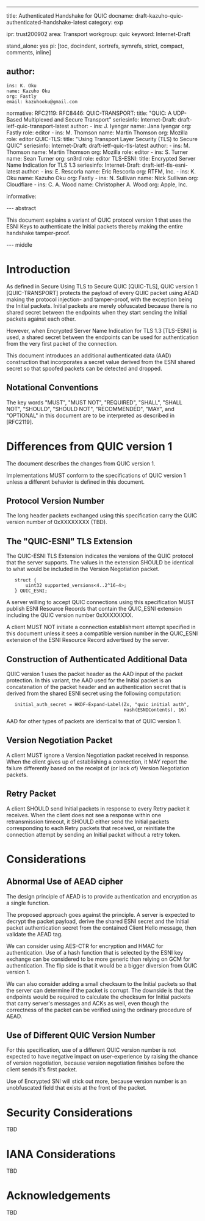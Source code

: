 ---
title: Authenticated Handshake for QUIC
docname: draft-kazuho-quic-authenticated-handshake-latest
category: exp

ipr: trust200902
area: Transport
workgroup: quic
keyword: Internet-Draft

stand_alone: yes
pi: [toc, docindent, sortrefs, symrefs, strict, compact, comments, inline]

author:
  -
    ins: K. Oku
    name: Kazuho Oku
    org: Fastly
    email: kazuhooku@gmail.com

normative:
  RFC2119:
  RFC8446:
  QUIC-TRANSPORT:
    title: "QUIC: A UDP-Based Multiplexed and Secure Transport"
    seriesinfo:
      Internet-Draft: draft-ietf-quic-transport-latest
    author:
      -
        ins: J. Iyengar
        name: Jana Iyengar
        org: Fastly
        role: editor
      -
        ins: M. Thomson
        name: Martin Thomson
        org: Mozilla
        role: editor
  QUIC-TLS:
    title: "Using Transport Layer Security (TLS) to Secure QUIC"
    seriesinfo:
      Internet-Draft: draft-ietf-quic-tls-latest
    author:
      -
        ins: M. Thomson
        name: Martin Thomson
        org: Mozilla
        role: editor
      -
        ins: S. Turner
        name: Sean Turner
        org: sn3rd
        role: editor
  TLS-ESNI:
    title: Encrypted Server Name Indication for TLS 1.3
    seriesinfo:
      Internet-Draft: draft-ietf-tls-esni-latest
    author:
      -
        ins: E. Rescorla
        name: Eric Rescorla
        org: RTFM, Inc.
      -
        ins: K. Oku
        name: Kazuho Oku
        org: Fastly
      -
        ins: N. Sullivan
        name: Nick Sullivan
        org: Cloudflare
      -
        ins: C. A. Wood
        name: Christopher A. Wood
        org: Apple, Inc.

informative:

--- abstract

This document explains a variant of QUIC protocol version 1 that uses the ESNI
Keys to authenticate the Initial packets thereby making the entire handshake
tamper-proof.

--- middle

# Introduction

As defined in Secure Using TLS to Secure QUIC [QUIC-TLS], QUIC version 1
[QUIC-TRANSPORT] protects the payload of every QUIC packet using AEAD making
the protocol injection- and tamper-proof, with the exception being the Initial
packets.  Initial packets are merely obfuscated because there is no shared
secret between the endpoints when they start sending the Initial packets
against each other.

However, when Encrypted Server Name Indication for TLS 1.3 [TLS-ESNI] is used,
a shared secret between the endpoints can be used for authentication from the
very first packet of the connection.

This document introduces an additional authenticated data (AAD) construction
that incorporates a secret value derived from the ESNI shared secret so that
spoofed packets can be detected and dropped.

## Notational Conventions

The key words "MUST", "MUST NOT", "REQUIRED", "SHALL", "SHALL NOT", "SHOULD",
"SHOULD NOT", "RECOMMENDED", "MAY", and "OPTIONAL" in this document are to be
interpreted as described in [RFC2119].

# Differences from QUIC version 1

The document describes the changes from QUIC version 1.

Implementations MUST conform to the specifications of QUIC version 1 unless a
different behavior is defined in this document.

## Protocol Version Number

The long header packets exchanged using this specification carry the QUIC
version number of 0xXXXXXXXX (TBD).

## The "QUIC-ESNI" TLS Extension

The QUIC-ESNI TLS Extension indicates the versions of the QUIC protocol that
the server supports.  The values in the extension SHOULD be identical to what
would be included in the Version Negotiation packet.

~~~
   struct {
       uint32 supported_versions<4..2^16-4>;
   } QUIC_ESNI;
~~~

A server willing to accept QUIC connections using this specification MUST
publish ESNI Resource Records that contain the QUIC_ESNI extension including
the QUIC version number 0xXXXXXXXX.

A client MUST NOT initiate a connection establishment attempt specified in
this document unless it sees a compatible version number in the QUIC_ESNI
extension of the ESNI Resource Record advertised by the server.

## Construction of Authenticated Additional Data

QUIC version 1 uses the packet header as the AAD input of the packet
protection.  In this variant, the AAD used for the Initial packet is an
concatenation of the packet header and an authentication secret that is
derived from the shared ESNI secret using the following computation:

~~~
   initial_auth_secret = HKDF-Expand-Label(Zx, "quic initial auth",
                                           Hash(ESNIContents), 16)
~~~

AAD for other types of packets are identical to that of QUIC version 1.

## Version Negotiation Packet

A client MUST ignore a Version Negotiation packet received in response.  When
the client gives up of establishing a connection, it MAY report the failure
differently based on the receipt of (or lack of) Version Negotiation packets.

## Retry Packet

A client SHOULD send Initial packets in response to every Retry packet it
receives.  When the client does not see a response within one retransmission
timeout, it SHOULD either send the Initial packets corresponding to each Retry
packets that received, or reinitiate the connection attempt by sending an
Initial packet without a retry token.

# Considerations

## Abnormal Use of AEAD cipher

The design principle of AEAD is to provide authentication and encryption as a
single function.

The proposed approach goes against the principle. A server is expected to
decrypt the packet payload, derive the shared ESNI secret and the Initial
packet authentication secret from the contained Client Hello message, then
validate the AEAD tag.

We can consider using AES-CTR for encryption and HMAC for authentication. Use
of a hash function that is selected by the ESNI key exchange can be considered
to be more generic than relying on GCM for authentication.  The flip side is
that it would be a bigger diversion from QUIC version 1.

We can also consider adding a small checksum to the Initial packets so that
the server can determine if the packet is corrupt. The downside is that the
endpoints would be required to calculate the checksum for Initial packets that
carry server's messages and ACKs as well, even though the correctness of the
packet can be verified using the ordinary procedure of AEAD.

## Use of Different QUIC Version Number

For this specification, use of a different QUIC version number is not expected
to have negative impact on user-experience by raising the chance of version
negotiation, because version negotiation finishes before the client sends it's
first packet.

Use of Encrypted SNI will stick out more, because version number is an
unobfuscated field that exists at the front of the packet.

# Security Considerations

TBD

# IANA Considerations

TBD

# Acknowledgements

TBD

